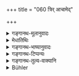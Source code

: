 +++
title = "060 त्रिर् आचामेद्"

+++

<details><summary>गङ्गानथ-मूलानुवादः</summary>

First of all he should sip water thrice; then he should wipe his mouth twice, and touch with water the cavities, the soul and also the head.—(60)
</details>

<details><summary>मेधातिथिः</summary>

अन्यतमेन तीर्थेन **त्रिर् अप** उदकम् **आचामेद्** आस्येन जठरं प्रवेशयेत् । **तत** उदकभक्षणान्तरं **द्विर्** अभ्यासेन **मुखम्** ओष्ठद्वयं **परिमृज्यात्** । ओष्ठश्लिष्टानाम् उदकावयवानां सोदकेन हस्तेनापनयनं **प्रमार्जनम्** अत्र । <u>कुतः</u> पुनर् हस्तेनेति । <u>समाचारात्</u> तीर्थाधिकाराद् वा । तीर्थेनैवाद्भिर् इति चोत्तरत्र श्रुतम् अत्राप्य् अपकृष्यते । दृष्टर्थत्वाच् च प्रमार्जनस्य मुखशब्द एकदेशे यथोक्ते वर्तते । **खानि** छिद्राणि चोपस्पृशेद् **अद्भिर्** हस्तगृहीताभिः स्पर्शनम् एवोपस्पर्शनम् । मुखस्य च प्रकृतत्वान् मुख्यानाम् एव खानाम् एष स्पर्शनविधिः । गौतमश् चाह- "खानि चोपस्पृशेच् छीर्षण्यानि" (ग्ध् १.३६) । **आत्मानम्** इति हृदयं नाभिं वा निर्दिशति । उपनिषत्सु हि "अन्तर्हृदयम् आत्मानं पश्येत्" इति कथ्यते । अतो हृदयस्यायं स्पर्शः क्षेत्रज्ञस्यात्मनो विभोः । अमूर्तस्य न स्पर्शसंभवः । "नाभिम् आलभेत" (आश्श् १.१३.१) इति क्वचित् स्मर्यते, तेन नाभिं मन्यामहे । **शिरः** प्रसिद्धम् । स्मृतीनां चैकार्थ्यात् "आ मणिबन्धात् पाणी प्रक्षाल्य" (ग्ध् १.३६) इत्य् एवमादि लभ्यते । तथा अशब्दकरणं वाङ्नियमः पादाभ्युक्षणम् । महाभारते प्रक्षालनम् अपि पादयोर् दर्शितम् ॥ २.६० ॥
</details>

<details><summary>गङ्गानथ-भाष्यानुवादः</summary>

Through any one of the aforesaid ‘receptacles’ he should three times ‘*sip water*,’—*i.e*., he should let water enter his stomach through the mouth.

‘*Then*’—*i.e*., after the sipping of water,—he should ‘*twice*’—*i.e*., by repeating the act—‘*wipe the mouth,’—i.e*., the two lips. This ‘*wiping*’ consists of removing with a wet hand the drops of water attaching to the lips.

*Question*.—“Whence do you get the idea that this wiping is to be done
*with the hand?*”

*Answer*.—We learn this from actual usage, and also deduce it from the
fact of the context dealing with ‘receptacles’ (which have been described as parts of the band);—the terms ‘through the receptacle’ and ‘with vrater,’ though occurring elsewhere, being brought in here also.

Further, inasmuch as the *wiping* is meant only to serve a visible purpose, the term ‘mouth’ is taken to stand for a part of the mouth (*i.e*., the lips).

‘*Cavities*’—holes;—‘*he should touch with water*’—hold in the hand. ‘*Upasparśana*’ (of the text) is the same as ‘*sparśana*.’ Since the text has been speaking of the ‘*mouth*,’ the ‘cavities’ meant to be touched are those pertaining to the mouth (*i.e*., located in the bead). Says Gautama (1.36)—‘He should touch the cavities *in the head*.’

‘*The Soul*’—stands for the Heart and the Navel. In the Upaniṣads we read that ‘one should And the Soul in the heart.’ Hence the ‘touching of the heart’ becomes the ‘touching of the Soul,’ the all-pervading entity ensouling the body. (We have to take it in this sense, because) there can be no *touching* of the Soul itself, which is something incorporeal. In some law-books it is laid down that ‘one should touch the navel’; hence we have included ‘navel’ also (as indicated by the term ‘Soul’ of the text).

‘*Head*’—this is well known.

Since all *Smṛtis* arc meant to serve the same purpose, ‘the washing of hands up to the wrists’ and such other acts (as are laid down in Gauṭama 1.36, for instance) also hare to be done along with those mentioned in the text; such acts, for instance, as *not making noise*, *keeping silent, sprinkling of water on the feet*,—or even *washing* the feet, as laid down in the *Mahābhārata*.—(60)
</details>

<details><summary>गङ्गानथ-टिप्पन्यः</summary>

*Medhātithi* (p. 101, l, 21)—‘*Kvachit smaryate*’—Hopkins refers in this
connection to *Mahābhārata* 13.104.39.

This verse is quoted in *Smṛtitattva* (p. 178);—and in *Hemādri* (Śrāddha, p. 992), which adds the following notes:—‘*Mukham*,’ the two lips,—the whole for the part,—the ‘holes’ to be touched also are those connected with the *face*, *mukha*;—‘*ātmānam*,’ heart or navel,—the Upaniṣads describing the ‘*ātman*’ as ‘to be seen within the heart,’—hence the ‘touching’ is to be of the heart, as the ‘Soul,’ being all-pervading, cannot be touched;—the touching of the *navel* also is laid down in other texts—\[Hence ‘*ātmānam* may stand for either the
*heart* or the *navel*. \]
</details>

<details><summary>गङ्गानथ-तुल्य-वाक्यानि</summary>

*Bodhāyava-Dharmasūtra*, 1.5.15-10.—‘Thrice he should sip water,
reaching to the heart,—not laughing, not talking, not standing, not looking this way and that, not stooping, not bowing down, not having his
*śikhā* untied, with throat not covered, nor with head covered, not in a
hurry, not without the sacred thread, not spreading out his feet, with the end of his lower garment not tucked into the waist-band, with arms not outside the knees, without making any sound; and he should wash thrice; twice, according to some.’

*Baudhāyana-Dharmasūtra*, 1.5.21.—‘Touching the holes with water, he
should touch the feet, navel, head, and lastly, the left hand.’

*Gautama-Dharmasūtra*, l.38-42.—‘Seated on a clean spot, placing his
right arm between his knees, wearing the sacred thread, washing his hands up to the wrist, with speech in check, he should sip water, touching the heart, thrice or four times; he should wash twice; the feet also; should touch the holes in the head; should sprinkle water on the heart also.’

*Āpastamba-Dharmasūtra*, 1.5.10. 2-9.—‘Seated, he should sip water
twice, reaching his heart; should wash the lips thrice—twice, say some; once he should rinse his mouth,—twice, say some; washing the left hand with the right, he should touch with water, the feet, the head, the sense-organs, the eyes, the nostrils and the ears; then he should touch water; when going to take food, he should, even though clean, sip water twice, twice wash his lips and once rinse the mouth; he should sip water alter having washed the lips to the ends.’

*Vaśiṣṭha-Smṛti*, 3.29-30.—‘With the *Brahma-tīrtha*, he should thrice
sip water and twice wash the lips with water; should touch the holes with water; should sprinkle water on the head.’

*Viṣṇu-Smṛti*, 62,6-8.—‘With the *Brahma-tīrtha*, he should sip water
thrice; twice wash; touch with water the holes, the head and the chest.’

*Gobhila-Gṛhyasūtra*, 2.5-8.—‘Going to the north of the Fire, washing
his hands, seated, he should sip water thrice, and wash twice; having sprinkled water over the feet, he should sprinkle it over the head; touch the organs with water; the eyes, the nostrils and the ears.’

*Yājñavalkya*, 1-20.—‘Having sipped water thrice and washed twice, he
should touch the holes with water in its natural condition.’
</details>

<details><summary>Bühler</summary>

060	Let him first sip water thrice; next twice wipe his mouth; and, lastly, touch with water the cavities (of the head), (the seat of) the soul and the head.
</details>
